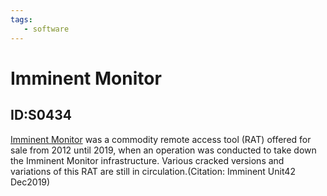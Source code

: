 ```yaml
---
tags:
   - software
---
```

# Imminent Monitor
## ID:S0434
[Imminent Monitor](software/S0434) was a commodity remote access tool (RAT) offered for sale from 2012 until 2019, when an operation was conducted to take down the Imminent Monitor infrastructure. Various cracked versions and variations of this RAT are still in circulation.(Citation: Imminent Unit42 Dec2019)
